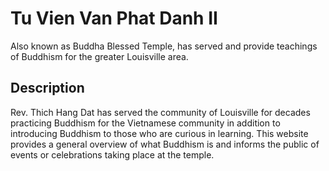 # Tu Vien Van Phat Danh II

Also known as Buddha Blessed Temple, has served and provide teachings of Buddhism for the greater Louisville area.

## Description

Rev. Thich Hang Dat has served the community of Louisville for decades practicing Buddhism for the Vietnamese community in addition to introducing Buddhism to those who are curious in learning. This website provides a general overview of what Buddhism is and informs the public of events or celebrations taking place at the temple.
